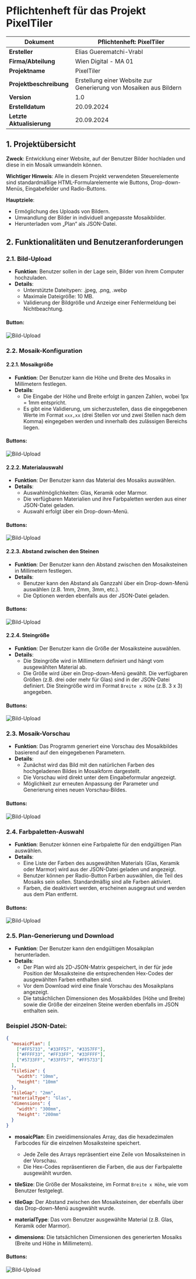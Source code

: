 # Pflichtenheft für das Projekt PixelTiler

| **Dokument**              | **Pflichtenheft: PixelTiler**                                     |
| ------------------------- | ----------------------------------------------------------------- |
| **Ersteller**             | Elias Guerematchi-Vrabl                                           |
| **Firma/Abteilung**       | Wien Digital - MA 01                                              |
| **Projektname**           | PixelTiler                                                        |
| **Projektbeschreibung**   | Erstellung einer Website zur Generierung von Mosaiken aus Bildern |
| **Version**               | 1.0                                                               |
| **Erstelldatum**          | 20.09.2024                                                        |
| **Letzte Aktualisierung** | 20.09.2024                                                        |

<div style="page-break-after: always;"></div>

## 1. Projektübersicht

**Zweck**: Entwicklung einer Website, auf der Benutzer Bilder hochladen und diese in ein Mosaik umwandeln können.

**Wichtiger Hinweis**: Alle in diesem Projekt verwendeten Steuerelemente sind standardmäßige HTML-Formularelemente wie Buttons, Drop-down-Menüs, Eingabefelder und Radio-Buttons.

**Hauptziele**:

- Ermöglichung des Uploads von Bildern.
- Umwandlung der Bilder in individuell angepasste Mosaikbilder.
- Herunterladen vom „Plan“ als JSON-Datei.

## 2. Funktionalitäten und Benutzeranforderungen

### 2.1. Bild-Upload

- **Funktion**: Benutzer sollen in der Lage sein, Bilder von ihrem Computer hochzuladen.
- **Details**:
  - Unterstützte Dateitypen: .jpeg, .png, .webp
  - Maximale Dateigröße: 10 MB.
  - Validierung der Bildgröße und Anzeige einer Fehlermeldung bei Nichtbeachtung.

#### **Button**:

![Bild-Upload](./Assets/BildUpload.png)

### 2.2. Mosaik-Konfiguration

#### 2.2.1. Mosaikgröße

- **Funktion**: Der Benutzer kann die Höhe und Breite des Mosaiks in Millimetern festlegen.
- **Details**:
  - Die Eingabe der Höhe und Breite erfolgt in ganzen Zahlen, wobei 1px = 1mm entspricht.
  - Es gibt eine Validierung, um sicherzustellen, dass die eingegebenen Werte im Format `xxx,xx` (drei Stellen vor und zwei Stellen nach dem Komma) eingegeben werden und innerhalb des zulässigen Bereichs liegen.

#### **Buttons**:

![Bild-Upload](./Assets/MosaikGröße.png)

#### 2.2.2. Materialauswahl

- **Funktion**: Der Benutzer kann das Material des Mosaiks auswählen.
- **Details**:
  - Auswahlmöglichkeiten: Glas, Keramik oder Marmor.
  - Die verfügbaren Materialien und ihre Farbpaletten werden aus einer JSON-Datei geladen.
  - Auswahl erfolgt über ein Drop-down-Menü.

#### **Buttons**:

![Bild-Upload](./Assets/MaterialAuswahl.png)

#### 2.2.3. Abstand zwischen den Steinen

- **Funktion**: Der Benutzer kann den Abstand zwischen den Mosaiksteinen in Millimetern festlegen.
- **Details**:
  - Benutzer kann den Abstand als Ganzzahl über ein Drop-down-Menü auswählen (z.B. 1mm, 2mm, 3mm, etc.).
  - Die Optionen werden ebenfalls aus der JSON-Datei geladen.

#### **Buttons**:

![Bild-Upload](./Assets/AbstandzwischenSteinen.png)

#### 2.2.4. Steingröße

- **Funktion**: Der Benutzer kann die Größe der Mosaiksteine auswählen.
- **Details**:
  - Die Steingröße wird in Millimetern definiert und hängt vom ausgewählten Material ab.
  - Die Größe wird über ein Drop-down-Menü gewählt. Die verfügbaren Größen (z.B. drei oder mehr für Glas) sind in der JSON-Datei definiert. Die Steingröße wird im Format `Breite x Höhe` (z.B. 3 x 3) angegeben.

#### **Buttons**:

![Bild-Upload](./Assets/Steingröße.png)

### 2.3. Mosaik-Vorschau

- **Funktion**: Das Programm generiert eine Vorschau des Mosaikbildes basierend auf den eingegebenen Parametern.
- **Details**:
  - Zunächst wird das Bild mit den natürlichen Farben des hochgeladenen Bildes in Mosaikform dargestellt.
  - Die Vorschau wird direkt unter dem Eingabeformular angezeigt.
  - Möglichkeit zur erneuten Anpassung der Parameter und Generierung eines neuen Vorschau-Bildes.

#### **Buttons**:

![Bild-Upload](./Assets/MosaikGenerieren.png)

### 2.4. Farbpaletten-Auswahl

- **Funktion**: Benutzer können eine Farbpalette für den endgültigen Plan auswählen.
- **Details**:
  - Eine Liste der Farben des ausgewählten Materials (Glas, Keramik oder Marmor) wird aus der JSON-Datei geladen und angezeigt.
  - Benutzer können per Radio-Button Farben auswählen, die Teil des Mosaiks sein sollen. Standardmäßig sind alle Farben aktiviert.
  - Farben, die deaktiviert werden, erscheinen ausgegraut und werden aus dem Plan entfernt.

#### **Buttons**:

![Bild-Upload](./Assets/FarbpalettenAuswahl.png)

### 2.5. Plan-Generierung und Download

- **Funktion**: Der Benutzer kann den endgültigen Mosaikplan herunterladen.
- **Details**:
  - Der Plan wird als 2D-JSON-Matrix gespeichert, in der für jede Position der Mosaiksteine die entsprechenden Hex-Codes der ausgewählten Farben enthalten sind.
  - Vor dem Download wird eine finale Vorschau des Mosaikplans angezeigt.
  - Die tatsächlichen Dimensionen des Mosaikbildes (Höhe und Breite) sowie die Größe der einzelnen Steine werden ebenfalls im JSON enthalten sein.

### **Beispiel JSON-Datei**:

```json
{
  "mosaicPlan": [
    ["#FF5733", "#33FF57", "#3357FF"],
    ["#FFFF33", "#FF33FF", "#33FFFF"],
    ["#5733FF", "#33FF57", "#FF5733"]
  ],
  "tileSize": {
    "width": "10mm",
    "height": "10mm"
  },
  "tileGap": "2mm",
  "materialType": "Glas",
  "dimensions": {
    "width": "300mm",
    "height": "200mm"
  }
}
```

- **mosaicPlan**: Ein zweidimensionales Array, das die hexadezimalen Farbcodes für die einzelnen Mosaiksteine speichert.

  - Jede Zeile des Arrays repräsentiert eine Zeile von Mosaiksteinen in der Vorschau.
  - Die Hex-Codes repräsentieren die Farben, die aus der Farbpalette ausgewählt wurden.

- **tileSize**: Die Größe der Mosaiksteine, im Format `Breite x Höhe`, wie vom Benutzer festgelegt.

- **tileGap**: Der Abstand zwischen den Mosaiksteinen, der ebenfalls über das Drop-down-Menü ausgewählt wurde.

- **materialType**: Das vom Benutzer ausgewählte Material (z.B. Glas, Keramik oder Marmor).

- **dimensions**: Die tatsächlichen Dimensionen des generierten Mosaiks (Breite und Höhe in Millimetern).

#### **Buttons**:

![Bild-Upload](./Assets/Plangenerierung.png)
